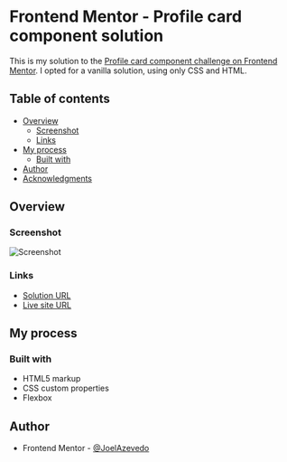 # Frontend Mentor - Profile card component solution

This is my solution to the [Profile card component challenge on Frontend Mentor](https://www.frontendmentor.io/challenges/profile-card-component-cfArpWshJ). I opted for a vanilla solution, using only CSS and HTML.

## Table of contents

- [Overview](#overview)
  - [Screenshot](#screenshot)
  - [Links](#links)
- [My process](#my-process)
  - [Built with](#built-with)
- [Author](#author)
- [Acknowledgments](#acknowledgments)


## Overview

### Screenshot

![Screenshot](https://i.imgur.com/CTq0XIq.jpg)

### Links

- [Solution URL](https://github.com/JoelAzevedo/profile-card-component)
- [Live site URL](https://joelazevedo.github.io/profile-card-component/)

## My process

### Built with

- HTML5 markup
- CSS custom properties
- Flexbox

## Author

- Frontend Mentor - [@JoelAzevedo](https://www.frontendmentor.io/profile/JoelAzevedo)
